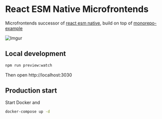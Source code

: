# React ESM Native Microfrontends

Microfrontends successor of [react esm native](https://github.com/whoisYeshua/react-esm-native), build on top of [monorepo-example](https://github.com/whoisYeshua/monorepo-example)

![Imgur](https://i.imgur.com/44F40CH.png)

## Local development

```bash
npm run preview:watch
```

Then open http://localhost:3030

## Production start

Start Docker and

```bash
docker-compose up -d
```
